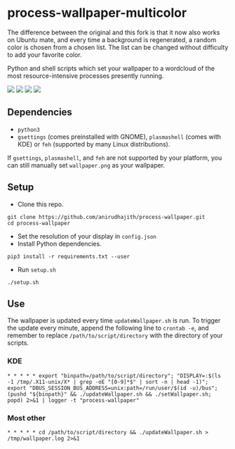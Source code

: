 # process-wallpaper-multicolor

The difference between the original and this fork is that it now also works on Ubuntu mate, and every time a background is regenerated, a random color is chosen from a chosen list.
The list can be changed without difficulty to add your favorite color.

Python and shell scripts which set your wallpaper to a wordcloud of the most resource-intensive processes presently running.

![](./screenshot/GREEN.png)
![](./screenshot/FUCHSIA.png)
![](./screenshot/BLUE.png)
![](./screenshot/PINK.png)

## Dependencies
* `python3`
* `gsettings` (comes preinstalled with GNOME), `plasmashell` (comes with KDE) or `feh` (supported by many Linux distributions). 

If `gsettings`, `plasmashell`, and `feh` are not supported by your platform, you can still manually set `wallpaper.png` as your wallpaper.

## Setup

* Clone this repo.

```
git clone https://github.com/anirudhajith/process-wallpaper.git
cd process-wallpaper
```
* Set the resolution of your display in `config.json`
* Install Python dependencies.
```
pip3 install -r requirements.txt --user
```
* Run `setup.sh`
```
./setup.sh
```

## Use
The wallpaper is updated every time `updateWallpaper.sh` is run. To trigger the update every minute, append the following line to `crontab -e`, and remember to replace `/path/to/script/directory` with the directory of your scripts.
### KDE
```
* * * * * export "binpath=/path/to/script/directory"; "DISPLAY=:$(ls -1 /tmp/.X11-unix/X* | grep -oE "[0-9]*$" | sort -n | head -1)"; export "DBUS_SESSION_BUS_ADDRESS=unix:path=/run/user/$(id -u)/bus"; (pushd "${binpath}" && ./updateWallpaper.sh && ./setWallpaper.sh; popd) 2>&1 | logger -t "process-wallpaper"
```
### Most other
```
* * * * * cd /path/to/script/directory && ./updateWallpaper.sh > /tmp/wallpaper.log 2>&1

```
